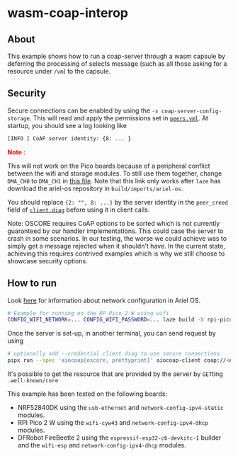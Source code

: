 # wasm-coap-interop

## About

This example shows how to run a coap-server through a wasm capsule by deferring the processing of selects message (such as all those asking for a resource under `/vm`) to the capsule.

## Security

Secure connections can be enabled by using the `-s coap-server-config-storage`. This will read and apply the permissions set in [`peers.yml`](./peers.yml). At startup, you should see a log looking like
```sh
[INFO ] CoAP server identity: {8: ... }
```
<p style="color:red"> <b>Note :</b> </p>

This will not work on the Pico boards because of a peripheral conflict between the wifi and storage modules. To still use them together, change `DMA_CH0` to `DMA_CH1` in [this file](../../build/imports/ariel-os/src/ariel-os-rp/src/storage.rs). Note that this link only works after `laze` has download the ariel-os repository in `build/imports/ariel-os`.

You should replace `{2: "", 8: ...}` by the server identity in the `peer_creed` field of [`client.diag`](./client.diag) before using it in client calls.

Note: OSCORE requires CoAP options to be sorted which is not currently guaranteed by our handler implementations. This could case the server to crash in some scenarios. In our testing, the worse we could achieve was to simply get a message rejected when it shouldn't have. In the current state, achieving this requires contrived examples which is why we still choose to showcase security options.

## How to run

Look [here](https://ariel-os.github.io/ariel-os/dev/docs/book/networking.html) for information about network configuration in Ariel OS.

```sh
# Example for running on the RP Pico 2 W using wifi
CONFIG_WIFI_NETWORK=... CONFIG_WIFI_PASSWORD=... laze build -b rpi-pico-2-w -s wifi-cyw43 -s coap-server-config-unprotected run
```

Once the server is set-up, in another terminal, you can send request by using
```sh
# optionally add --credential client.diag to use secure connections
pipx run --spec 'aiocoap[oscore, prettyprint]' aiocoap-client coap://<Address of the server>/vm/example
```

It's possible to get the resource that are provided by the server by `GET`ting `.well-known/core`

This example has been tested on the following boards:
- NRF52840DK using the `usb-ethernet` and `network-config-ipv4-static` modules.
- RPI Pico 2 W using the `wifi-cyw43` and `network-config-ipv4-dhcp` modules.
- DFRobot FireBeetle 2 using the `espressif-esp32-c6-devkitc-1` builder and the `wifi-esp` and `network-config-ipv4-dhcp` modules.
